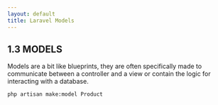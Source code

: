 ```yaml
---
layout: default
title: Laravel Models
---
```


<h2>1.3 MODELS</h2>
<p>Models are a bit like blueprints, they are often specifically made to communicate between a controller and a view or contain the logic for interacting with a database.</p>

<div class="codesnippet-wrapper">
  <div class="line-numbers">
</div>
<pre class="codesnippet"><code>php artisan make:model Product</code></pre></div>
